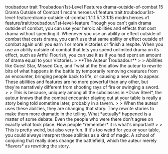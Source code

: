 <ability>
  <metadata>
    <class>troubadour</class>
    <feature_type>trait</feature_type>
    <file_dpath>Troubadour/1st-Level Features</file_dpath>
    <item_id>drama-outside-of-combat</item_id>
    <item_index>15</item_index>
    <item_name>Drama Outside of Combat</item_name>
    <level>1</level>
    <scc>mcdm.heroes.v1:feature.trait.troubadour.1st-level-feature:drama-outside-of-combat</scc>
    <scdc>1.1.1:5.1.3.1:15</scdc>
    <source>mcdm.heroes.v1</source>
    <type>feature/trait/troubadour/1st-level-feature</type>
  </metadata>
  <effects>
    <effect type="mundane">Though you can&apos;t gain drama outside of combat, you can use your heroic abilities and effects that cost drama without spending it. Whenever you use an ability or effect outside of combat that costs drama, you can&apos;t use that same ability or effect outside of combat again until you earn 1 or more Victories or finish a respite.
When you use an ability outside of combat that lets you spend unlimited drama on its effect, such as Artful Flourish, you can use it as if you had spent an amount of drama equal to your Victories.
&gt; **The Auteur Troubadour**
&gt;
&gt; Abilities like Guest Star, Missed Cue, and Twist at the End allow the auteur to rewrite bits of what happens in the battle by temporarily removing creatures from an encounter, bringing people back to life, or causing a new ally to appear. These abilities and features are no more powerful than any other, but they&apos;re narratively different from shooting rays of fire or swinging a sword.
&gt;
&gt; This is because, uniquely among all the subclasses in *Draw Steel*, the auteur knows that the combat encounter playing out at your table is really a story being told sometime later, probably in a tavern.
&gt;
&gt; When the auteur uses these abilities, they are changing that story. They rewrite stories to make them more dramatic in the telling. What *actually* happened is a matter of some debate. Even the people who were there don&apos;t agree on exactly what took place. How people *remember* it is what&apos;s important!
&gt;
&gt; This is pretty weird, but also very fun. If it&apos;s too weird for you or your table, you could always interpret those abilities as a kind of magic. A school of conjuring that really does change the battlefield, which the auteur merely *flavors* as rewriting the story.</effect>
  </effects>
</ability>
